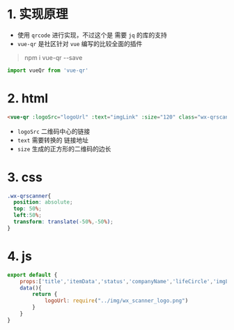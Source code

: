 # 

# 1. 实现原理

* 使用 `qrcode` 进行实现，不过这个是 需要 `jq` 的库的支持
* `vue-qr` 是社区针对 `vue` 编写的比较全面的插件

> npm i vue-qr --save 
```js
import vueQr from 'vue-qr'
```

# 2. html

```html
<vue-qr :logoSrc="logoUrl" :text="imgLink" :size="120" class="wx-qrscanner"></vue-qr>
```
* `logoSrc` 二维码中心的链接
* `text` 需要转换的 链接地址
* `size` 生成的正方形的二维码的边长

# 3. css

```css
.wx-qrscanner{
  position: absolute;
  top: 50%;
  left:50%;
  transform: translate(-50%,-50%);
}
```
# 4. js

```js
export default {
    props:['title','itemData','status','companyName','lifeCircle','imgLink'],
    data(){
        return {
            logoUrl: require("../img/wx_scanner_logo.png")
        }
    }
}

```
